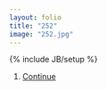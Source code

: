```yaml
---
layout: folio
title: "252"
image: "252.jpg"
---
```

{% include JB/setup %}

<div class="copy">
</div>

<div class="choice">
	<ol>
		<li><a href="253.html">
			Continue
		</a></li>
	</ol>
</div>